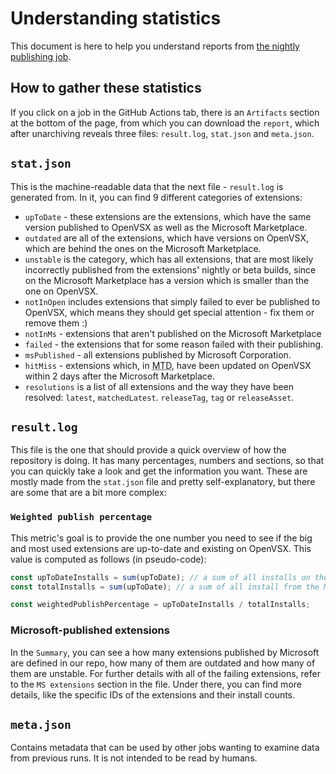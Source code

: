 # Understanding statistics

This document is here to help you understand reports from [the nightly publishing job](https://github.com/open-vsx/publish-extensions/actions/workflows/publish-extensions.yml).

## How to gather these statistics

If you click on a job in the GitHub Actions tab, there is an `Artifacts` section at the bottom of the page, from which you can download the `report`, which after unarchiving reveals three files: `result.log`, `stat.json` and `meta.json`.

## `stat.json`

This is the machine-readable data that the next file - `result.log` is generated from. In it, you can find 9 different categories of extensions:

- `upToDate` - these extensions are the extensions, which have the same version published to OpenVSX as well as the Microsoft Marketplace.
- `outdated` are all of the extensions, which have versions on OpenVSX, which are behind the ones on the Microsoft Marketplace.
- `unstable` is the category, which has all extensions, that are most likely incorrectly published from the extensions' nightly or beta builds, since on the Microsoft Marketplace has a version which is smaller than the one on OpenVSX.
- `notInOpen` includes extensions that simply failed to ever be published to OpenVSX, which means they should get special attention - fix them or remove them :)
- `notInMs` - extensions that aren't published on the Microsoft Marketplace
- `failed` - the extensions that for some reason failed with their publishing.
- `msPublished` - all extensions published by Microsoft Corporation.
- `hitMiss` - extensions which, in <abbr title="Month-To-Date">MTD</abbr>, have been updated on OpenVSX within 2 days after the Microsoft Marketplace.
- `resolutions` is a list of all extensions and the way they have been resolved: `latest`, `matchedLatest`. `releaseTag`, `tag` or `releaseAsset`.

## `result.log`

This file is the one that should provide a quick overview of how the repository is doing. It has many percentages, numbers and sections, so that you can quickly take a look and get the information you want. These are mostly made from the `stat.json` file and pretty self-explanatory, but there are some that are a bit more complex:

### `Weighted publish percentage`

This metric's goal is to provide the one number you need to see if the big and most used extensions are up-to-date and existing on OpenVSX. This value is computed as follows (in pseudo-code):

```ts
const upToDateInstalls = sum(upToDate); // a sum of all installs on the Microsoft Marketplace of all up-to-date extensions
const totalInstalls = sum(upToDate); // a sum of all install from the Microsoft Marketplace across both up-to-date extensions, as well as outdated, unstable and failing to publish at all

const weightedPublishPercentage = upToDateInstalls / totalInstalls;
```

### Microsoft-published extensions

In the `Summary`, you can see a how many extensions published by Microsoft are defined in our repo, how many of them are outdated and how many of them are unstable. For further details with all of the failing extensions, refer to the `MS extensions` section in the file. Under there, you can find more details, like the specific IDs of the extensions and their install counts.

## `meta.json`

Contains metadata that can be used by other jobs wanting to examine data from previous runs. It is not intended to be read by humans.